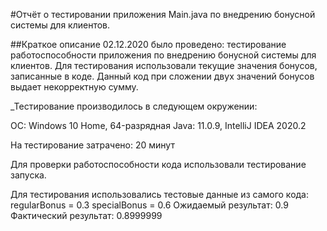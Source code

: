 #Отчёт о тестировании приложения Main.java по внедрению бонусной системы для клиентов.

##Краткое описание
02.12.2020 было проведено: тестирование работоспособности приложения по внедрению бонусной системы для клиентов. Для тестирования использовали текущие значения бонусов, записанные в коде. Данный код при сложении двух значений бонусов выдает некорректную сумму.

_Тестирование производилось в следующем окружении:
 
 ОС: Windows 10 Home, 
 64-разрядная Java: 11.0.9,
 IntelliJ IDEA 2020.2

На тестирование затрачено: 20 минут

Для проверки работоспособности кода использовали тестирование запуска.

Для тестирования использовались тестовые данные из самого кода: regularBonus = 0.3 specialBonus = 0.6 Ожидаемый результат: 0.9 Фактический результат: 0.8999999

